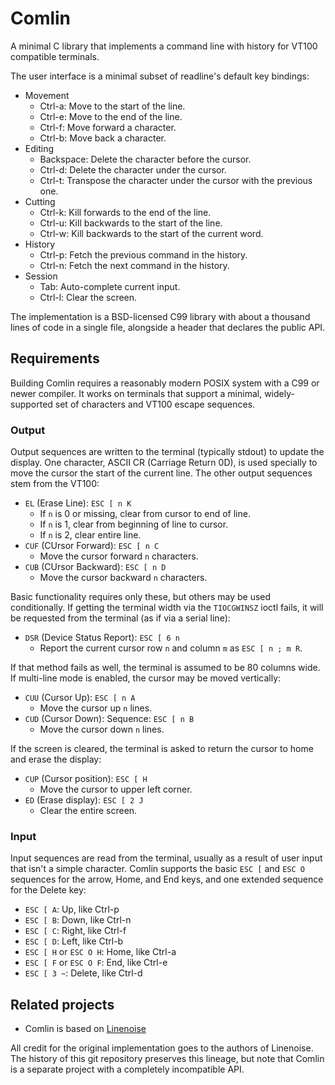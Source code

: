 Comlin
======

A minimal C library that implements a command line with history for VT100
compatible terminals.

The user interface is a minimal subset of readline's default key bindings:

* Movement
  * Ctrl-a: Move to the start of the line.
  * Ctrl-e: Move to the end of the line.
  * Ctrl-f: Move forward a character.
  * Ctrl-b: Move back a character.
* Editing
  * Backspace: Delete the character before the cursor.
  * Ctrl-d: Delete the character under the cursor.
  * Ctrl-t: Transpose the character under the cursor with the previous one.
* Cutting
  * Ctrl-k: Kill forwards to the end of the line.
  * Ctrl-u: Kill backwards to the start of the line.
  * Ctrl-w: Kill backwards to the start of the current word.
* History
  * Ctrl-p: Fetch the previous command in the history.
  * Ctrl-n: Fetch the next command in the history.
* Session
  * Tab: Auto-complete current input.
  * Ctrl-l:	Clear the screen.

The implementation is a BSD-licensed C99 library with about a thousand lines of
code in a single file, alongside a header that declares the public API.

Requirements
------------

Building Comlin requires a reasonably modern POSIX system with a C99 or newer
compiler.  It works on terminals that support a minimal, widely-supported set
of characters and VT100 escape sequences.

### Output

Output sequences are written to the terminal (typically stdout) to update the
display.  One character, ASCII CR (Carriage Return 0D), is used specially to
move the cursor the start of the current line.  The other output sequences stem
from the VT100:

* `EL` (Erase Line): `ESC [ n K`
  * If `n` is 0 or missing, clear from cursor to end of line.
  * If `n` is 1, clear from beginning of line to cursor.
  * If `n` is 2, clear entire line.
* `CUF` (CUrsor Forward): `ESC [ n C`
  * Move the cursor forward `n` characters.
* `CUB` (CUrsor Backward): `ESC [ n D`
  * Move the cursor backward `n` characters.

Basic functionality requires only these, but others may be used conditionally.
If getting the terminal width via the `TIOCGWINSZ` ioctl fails, it will be
requested from the terminal (as if via a serial line):

* `DSR` (Device Status Report): `ESC [ 6 n`
  * Report the current cursor row `n` and column `m` as `ESC [ n ; m R`.

If that method fails as well, the terminal is assumed to be 80 columns wide.
If multi-line mode is enabled, the cursor may be moved vertically:

* `CUU` (Cursor Up): `ESC [ n A`
  * Move the cursor up `n` lines.
* `CUD` (Cursor Down): Sequence: `ESC [ n B`
  * Move the cursor down `n` lines.

If the screen is cleared, the terminal is asked to return the cursor to home
and erase the display:

* `CUP` (Cursor position): `ESC [ H`
  * Move the cursor to upper left corner.
* `ED` (Erase display): `ESC [ 2 J`
  * Clear the entire screen.

### Input

Input sequences are read from the terminal, usually as a result of user input
that isn't a simple character.  Comlin supports the basic `ESC [` and `ESC O`
sequences for the arrow, Home, and End keys, and one extended sequence for the
Delete key:

* `ESC [ A`: Up, like Ctrl-p
* `ESC [ B`: Down, like Ctrl-n
* `ESC [ C`: Right, like Ctrl-f
* `ESC [ D`: Left, like Ctrl-b
* `ESC [ H` or `ESC O H`: Home, like Ctrl-a
* `ESC [ F` or `ESC O F`: End, like Ctrl-e
* `ESC [ 3 ~`: Delete, like Ctrl-d

Related projects
----------------

* Comlin is based on [Linenoise](https://github.com/antirez/linenoise)

All credit for the original implementation goes to the authors of Linenoise.
The history of this git repository preserves this lineage, but note that Comlin
is a separate project with a completely incompatible API.
